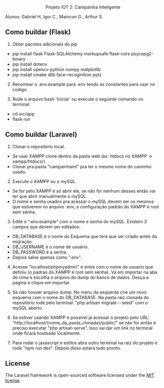 <p align="center">Projeto IOT 2: Campainha Inteligente</p>

Alunos: Gabriel H, Igor C., Maincon G., Arthur S.

## Como buildar (Flask)
1) Obter pacotes adicionais do pip
- pip install flask Flask-SQLAlchemy markupsafe flask-cors psycopg2-binary
- pip install dotenv
- pip install opencv-python numpy matplotlib
- pip install cmake dlib face-recoginition pytz

2) Renomear o .env.example para .env tendo as constantes para usar no codigo.

3) Rode o arquivo bash 'iniciar' ou execute o seguinte comando no terminal:
- cd src/app
- flask run


## Como buildar (Laravel)

1) Clonar o repositório local.
- Se usar XAMPP clone dentro da pasta web (ex: htdocs no XAMPP -> xampp/htdocs/).
- Clonar pra pasta "campainhaint" pra ter o mesmo nome do caminho usado.

2) Execute o XAMPP ou o mySQL.
- Se for pelo XAMPP é só abrir ele, se não for nenhum desses então vai ter que abrir manualmente o mySQL.
- O nome e senha usados pra acessar o mySQL devem ser os mesmos que estiverem no arquivo .env, a configuração padrão do XAMPP é root sem senha.

3) Edite o ".env.example" com o nome e senha do mySQL. Existem 3 campos que devem ser editados:
- DB_DATABASE é o nome do Esquema que terá que ser criado antes da migração.
- DB_USERNAME é o nome de usuário.
- DB_PASSWORD é a senha.
- Depois salve apenas como ".env".

4) Acesse "localhost/phpmyadmin" e entre com o nome de usuario que definiu (o padrao do XAMPP é root sem senha). Vá em importar na aba de cima e escolha o arquivo do dump do banco de dados. Desça a pagina e clique em importar.

5) Se não houver arquivo dump: No menu da esquerda crie um novo esquema com o nome do DB_DATABASE. Na pasta raiz clonada do repositório rode pelo terminal: "php artisan migrate --seed" com o mySQL aberto.

6) Se estiver usando XAMPP é possível já acessar o projeto pelo URL: "http://localhost/(nome_da_pasta_clonada)/public/" se não for
então é preciso executar "php artisan serve". Isso vai dar um link no terminal onde ficará hosteado localmente.

7) Para rodar o javascript e estilos abra outro terminal na raiz do projeto e rode "npm run dev". Depois disso estará tudo pronto.

## License

The Laravel framework is open-sourced software licensed under the [MIT license](https://opensource.org/licenses/MIT).

